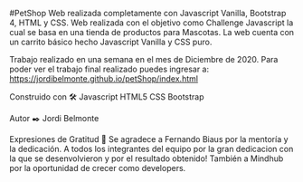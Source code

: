 #PetShop
Web realizada completamente con Javascript Vanilla, Bootstrap 4, HTML y CSS. Web realizada con el objetivo como Challenge Javascript la cual se basa en una tienda de productos para Mascotas. La web cuenta con un carrito básico hecho Javascript Vanilla y CSS puro.

Trabajo realizado en una semana en el mes de Diciembre de 2020.
Para poder ver el trabajo final realizado puedes ingresar a: https://jordibelmonte.github.io/petShop/index.html

Construido con 🛠️
Javascript
HTML5
CSS
Bootstrap

Autor ✒️
Jordi Belmonte

Expresiones de Gratitud 🎁
Se agradece a Fernando Biaus por la mentoría y la dedicación.
A todos los integrantes del equipo por la gran dedicacion con la que se desenvolvieron y por el resultado obtenido!
También a Mindhub por la oportunidad de crecer como developers.



